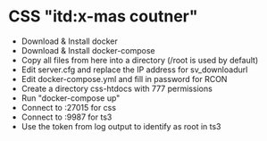 # CSS "itd:x-mas coutner"

- Download & Install docker
- Download & Install docker-compose
- Copy all files from here into a directory (/root is used by default)
- Edit server.cfg and replace the IP address for sv_downloadurl
- Edit docker-compose.yml and fill in password for RCON
- Create a directory css-htdocs with 777 permissions
- Run "docker-compose up"
- Connect to <ip>:27015 for css
- Connect to <ip>:9987 for ts3
- Use the token from log output to identify as root in ts3
